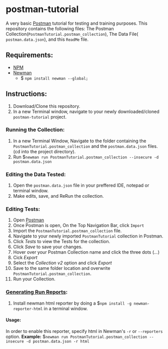 # postman-tutorial
A very basic [Postman](https://www.getpostman.com/) tutorial for testing and training purposes.
This repository contains the following files: The Postman Collection(`PostmanTutorial.postman_collection`), The Data File(`  postman.data.json`), and this `ReadMe` file.

## Requirements:
- [NPM](https://nodejs.org/en/)
- [Newman](https://www.npmjs.com/package/newman)
  - $ `npm install newman --global;`
 

## Instructions:
1. Download/Clone this repository.
2. In a new Terminal window, navigate to your newly downloaded/cloned `postman-tutorial` project.

### Running the Collection:
1. In a new Terminal Window, Navigate to the folder containing the `PostmanTutorial.postman_collection` and the `postman.data.json` files. (cd into the project directory).
2. Run $`newman run PostmanTutorial.postman_collection --insecure -d postman.data.json` 

### Editing the Data Tested:
1. Open the `postman.data.json` file in your preffered IDE, notepad or terminal window.
2. Make edits, save, and ReRun the collection.


### Editing Tests:
1. Open [Postman](https://www.getpostman.com/)
2. Once Postman is open, On the Top Navigation Bar, click `Import`
3. Import the `PostmanTutorial.postman_collection` file.
4. Navigate to your newly imported `PostmanTutorial` collection in Postman.
5. Click *Tests* to view the Tests for the collection.
6. Click *Save* to save your changes.
7. Hover over your Postman Collection name and click the three dots (*...*)
8. Cick *Export*
9. Select the *Collection v2* option and click *Export*
10. Save to the same folder location and overwrite `PostmanTutorial.postman_collection`.
11. Run your Collection.

### [Generating Run Reports](https://github.com/postmanlabs/newman#reporters):
1. Install newman html reporter by doing a $`npm install -g newman-reporter-html` in a terminal window.
#### Usage:
In order to enable this reporter, specify html in Newman's `-r` or `--reporters` option.
**Example:** $`newman run PostmanTutorial.postman_collection --insecure -d postman.data.json -r html`

